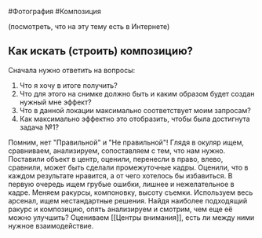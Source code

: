 #Фотография #Композиция

(посмотреть, что на эту тему есть в Интернете)
## Как искать (строить) композицию?
Сначала нужно ответить на вопросы: 
1. Что я хочу в итоге получить?
2. Что для этого на снимке должно быть и каким образом будет создан нужный мне эффект?
3. Что в данной локации максимально соответствует моим запросам?
4. Как максимально эффектно это отобразить, чтобы была достигнута задача №1? 

Помним, нет "Правильной" и "Не правильной"! Глядя в окуляр ищем, сравниваем, анализируем, сопоставляем с тем, что нам нужно. Поставили объект в центр, оценили, перенесли в право, влево, сравнили, может быть сделали промежуточные кадры. Оценили, что в каждом результате нравится, а от чего хотелось бы избавиться. В первую очередь ищем грубые ошибки, лишнее и нежелательное в кадре. 
Меняем ракурсы, компоновку, высоту съемки. Используем весь арсенал, ищем нестандартные решения.
Найдя наиболее подходящий ракурс и композицию, опять анализируем и смотрим, чем еще её можно улучшить?
Оцениваем [[Центры внимания]], есть ли между ними нужное взаимодействие.
